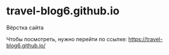 # travel-blog6.github.io
Вёрстка сайта

Чтобы посмотреть, нужно перейти по ссылке: https://travel-blog6.github.io/
